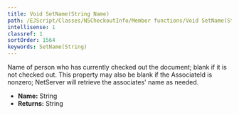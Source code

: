 ```yaml
---
title: Void SetName(String Name)
path: /EJScript/Classes/NSCheckoutInfo/Member functions/Void SetName(String p_0)
intellisense: 1
classref: 1
sortOrder: 1564
keywords: SetName(String)
---
```



Name of person who has currently checked out the document; blank if it is not checked out. This property may also be blank if the AssociateId is nonzero; NetServer will retrieve the associates' name as needed.



* **Name:** String
* **Returns:** String


